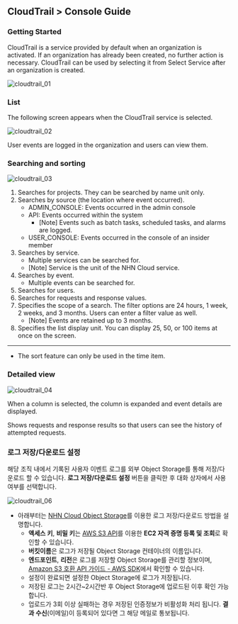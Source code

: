 
## CloudTrail > Console Guide

### Getting Started
CloudTrail is a service provided by default when an organization is activated. If an organization has already been created, no further action is necessary.
CloudTrail can be used by selecting it from Select Service after an organization is created.

![cloudtrail_01](https://static.toastoven.net/prod_cloudtrail/IMG01_EN.png)

### List

The following screen appears when the CloudTrail service is selected.

![cloudtrail_02](https://static.toastoven.net/prod_cloudtrail/IMG02_EN.png)

User events are logged in the organization and users can view them.

### Searching and sorting

![cloudtrail_03](https://static.toastoven.net/prod_cloudtrail/IMG03_EN.png)

1. Searches for projects. They can be searched by name unit only.
2. Searches by source (the location where event occurred).
    - ADMIN_CONSOLE: Events occurred in the admin console
    - API: Events occurred within the system
        - [Note] Events such as batch tasks, scheduled tasks, and alarms are logged.
    - USER_CONSOLE: Events occurred in the console of an insider member
3. Searches by service.
    - Multiple services can be searched for.
    - [Note] Service is the unit of the NHN Cloud service.
4. Searches by event.
    - Multiple events can be searched for.
5. Searches for users.
6. Searches for requests and response values.
7. Specifies the scope of a search. The filter options are 24 hours, 1 week, 2 weeks, and 3 months. Users can enter a filter value as well.
    - [Note] Events are retained up to 3 months.
8. Specifies the list display unit. You can display 25, 50, or 100 items at once on the screen.

---

* The sort feature can only be used in the time item.

### Detailed view

![cloudtrail_04](https://static.toastoven.net/prod_cloudtrail/IMG04_EN.png)

When a column is selected, the column is expanded and event details are displayed.

Shows requests and response results so that users can see the history of attempted requests.

### 로그 저장/다운로드 설정
해당 조직 내에서 기록된 사용자 이벤트 로그를 외부 Object Storage를 통해 저장/다운로드 할 수 있습니다.
**로그 저장/다운로드 설정** 버튼을 클릭한 후 대화 상자에서 사용 여부를 선택합니다.

![cloudtrail_06](https://static.toastoven.net/prod_cloudtrail/IMG06_EN.png)

* 아래부터는 [NHN Cloud Object Storage](/Storage/Object%20Storage/ko/Overview/)를 이용한 로그 저장/다운로드 방법을 설명합니다.
   * **액세스 키**, **비밀 키**는 [AWS S3 API](/Storage/Object%20Storage/ko/s3-api-guide/#_1)를 이용한 **EC2 자격 증명 등록 및 조회**로 확인할 수 있습니다.
   * **버킷이름**은 로그가 저장될 Object Storage 컨테이너의 이름입니다.
   * **엔드포인트**, **리전**은 로그를 저장할 Object Storage를 관리할 정보이며, [Amazon S3 호환 API 가이드 - AWS SDK](/Storage/Object%20Storage/ko/s3-api-guide#aws-sdk)에서 확인할 수 있습니다.
   * 설정이 완료되면 설정한 Object Storage에 로그가 저장됩니다.
   * 저장된 로그는 2시간~2시간반 후 Object Storage에 업로드된 이후 확인 가능합니다. 
   * 업로드가 3회 이상 실패하는 경우 저장된 인증정보가 비활성화 처리 됩니다. **결과 수신**(이메일)이 등록되어 있다면 그 해당 메일로 통보됩니다.
